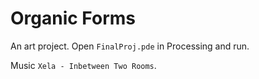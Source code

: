 # Organic Forms

An art project. Open `FinalProj.pde` in Processing and run.

Music `Xela - Inbetween Two Rooms`.
